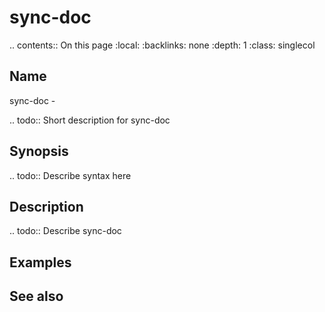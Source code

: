 

# sync-doc

.. contents:: On this page
    :local:
    :backlinks: none
    :depth: 1
    :class: singlecol

Name
----
sync-doc - 

.. todo::
    Short description for sync-doc

Synopsis
--------
.. todo::
   Describe syntax here

Description
-----------
.. todo::
    Describe sync-doc

Examples
--------

See also
--------

